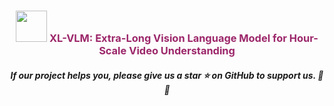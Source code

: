 <h3 align="center">
    <img src="https://github.com/VectorSpaceLab/XL-VLM/blob/main/assets/logo.jpg" width="50" style="margin-bottom: 0.2;"/>
    <a style="color:#9C276A">XL-VLM: Extra-Long Vision Language Model for Hour-Scale Video Understanding</a>
</h3>
<h5 align="center"> If our project helps you, please give us a star ⭐ on GitHub to support us. 🙏🙏 </h5>


